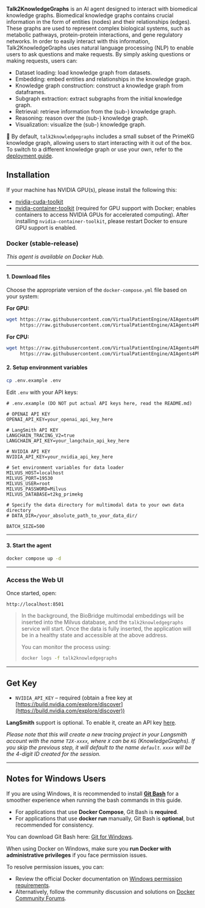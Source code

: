 **Talk2KnowledgeGraphs** is an AI agent designed to interact with biomedical knowledge graphs. Biomedical knowledge graphs contains crucial information in the form of entities (nodes) and their relationships (edges). These graphs are used to represent complex biological systems, such as metabolic pathways, protein-protein interactions, and gene regulatory networks. In order to easily interact with this information, Talk2KnowledgeGraphs uses natural language processing (NLP) to enable users to ask questions and make requests. By simply asking questions or making requests, users can:

- Dataset loading: load knowledge graph from datasets.
- Embedding: embed entities and relationships in the knowledge graph.
- Knowledge graph construction: construct a knowledge graph from dataframes.
- Subgraph extraction: extract subgraphs from the initial knowledge graph.
- Retrieval: retrieve information from the (sub-) knowledge graph.
- Reasoning: reason over the (sub-) knowledge graph.
- Visualization: visualize the (sub-) knowledge graph.

📝 By default, `talk2knowledgegraphs` includes a small subset of the PrimeKG knowledge graph, allowing users to start interacting with it out of the box.
To switch to a different knowledge graph or use your own, refer to the [deployment guide](https://virtualpatientengine.github.io/AIAgents4Pharma/talk2knowledgegraphs/deployment/).

## Installation

If your machine has NVIDIA GPU(s), please install the following this:

- [nvidia-cuda-toolkit](https://developer.nvidia.com/cuda-toolkit)
- [nvidia-container-toolkit](https://docs.nvidia.com/datacenter/cloud-native/container-toolkit/1.17.8/install-guide.html) (required for GPU support with Docker; enables containers to access NVIDIA GPUs for accelerated computing). After installing `nvidia-container-toolkit`, please restart Docker to ensure GPU support is enabled.

### Docker (stable-release)

_This agent is available on Docker Hub._

---

#### 1. Download files

Choose the appropriate version of the `docker-compose.yml` file based on your system:

**For GPU:**

```sh
wget https://raw.githubusercontent.com/VirtualPatientEngine/AIAgents4Pharma/main/aiagents4pharma/talk2knowledgegraphs/docker-compose/gpu/docker-compose.yml \
     https://raw.githubusercontent.com/VirtualPatientEngine/AIAgents4Pharma/main/aiagents4pharma/talk2knowledgegraphs/docker-compose/gpu/.env.example
```

**For CPU:**

```sh
wget https://raw.githubusercontent.com/VirtualPatientEngine/AIAgents4Pharma/main/aiagents4pharma/talk2knowledgegraphs/docker-compose/cpu/docker-compose.yml \
     https://raw.githubusercontent.com/VirtualPatientEngine/AIAgents4Pharma/main/aiagents4pharma/talk2knowledgegraphs/docker-compose/cpu/.env.example
```

#### 2. Setup environment variables

```sh
cp .env.example .env
```

Edit `.env` with your API keys:

```env
# .env.example (DO NOT put actual API keys here, read the README.md)

# OPENAI API KEY
OPENAI_API_KEY=your_openai_api_key_here

# LangSmith API KEY
LANGCHAIN_TRACING_V2=true
LANGCHAIN_API_KEY=your_langchain_api_key_here

# NVIDIA API KEY
NVIDIA_API_KEY=your_nvidia_api_key_here

# Set environment variables for data loader
MILVUS_HOST=localhost
MILVUS_PORT=19530
MILVUS_USER=root
MILVUS_PASSWORD=Milvus
MILVUS_DATABASE=t2kg_primekg

# Specify the data directory for multimodal data to your own data directory
# DATA_DIR=/your_absolute_path_to_your_data_dir/

BATCH_SIZE=500
```

---

#### 3. Start the agent

```sh
docker compose up -d
```

---

### Access the Web UI

Once started, open:

```
http://localhost:8501
```

> In the background, the BioBridge multimodal embeddings will be inserted into the Milvus database, and the `talk2knowledgegraphs` service will start. Once the data is fully inserted, the application will be in a healthy state and accessible at the above address.
>
> You can monitor the process using:
>
> ```sh
> docker logs -f talk2knowledgegraphs
> ```

---

## Get Key

- `NVIDIA_API_KEY` – required (obtain a free key at [https://build.nvidia.com/explore/discover](https://build.nvidia.com/explore/discover))

**LangSmith** support is optional. To enable it, create an API key [here](https://docs.smith.langchain.com/administration/how_to_guides/organization_management/create_account_api_key).

_Please note that this will create a new tracing project in your Langsmith
account with the name `T2X-xxxx`, where `X` can be `KG` (KnowledgeGraphs).
If you skip the previous step, it will default to the name `default`.
`xxxx` will be the 4-digit ID created for the session._

---

## Notes for Windows Users

If you are using Windows, it is recommended to install [**Git Bash**](https://git-scm.com/downloads) for a smoother experience when running the bash commands in this guide.

- For applications that use **Docker Compose**, Git Bash is **required**.
- For applications that use **docker run** manually, Git Bash is **optional**, but recommended for consistency.

You can download Git Bash here: [Git for Windows](https://git-scm.com/downloads).

When using Docker on Windows, make sure you **run Docker with administrative privileges** if you face permission issues.

To resolve permission issues, you can:

- Review the official Docker documentation on [Windows permission requirements](https://docs.docker.com/desktop/setup/install/windows-permission-requirements/).
- Alternatively, follow the community discussion and solutions on [Docker Community Forums](https://forums.docker.com/t/error-when-trying-to-run-windows-containers-docker-client-must-be-run-with-elevated-privileges/136619).
